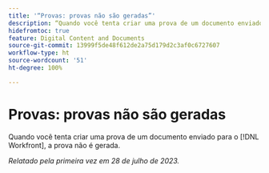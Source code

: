 ```yaml
---
title: '“Provas: provas não são geradas”'
description: “Quando você tenta criar uma prova de um documento enviado para o Workfront, a prova não é gerada.”
hidefromtoc: true
feature: Digital Content and Documents
source-git-commit: 13999f5de48f612de2a75d179d2c3af0c6727607
workflow-type: ht
source-wordcount: '51'
ht-degree: 100%

---
```



# Provas: provas não são geradas

<!--Wf and WFP TOCs-->

Quando você tenta criar uma prova de um documento enviado para o [!DNL Workfront], a prova não é gerada.

_Relatado pela primeira vez em 28 de julho de 2023._

